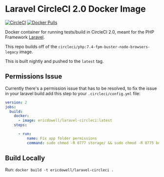 # Laravel CircleCI 2.0 Docker Image
[![CircleCI](https://circleci.com/gh/ericdowell/laravel-circleci.svg?style=svg)](https://circleci.com/gh/ericdowell/laravel-circleci)
[![Docker Pulls](https://img.shields.io/docker/pulls/ericdowell/laravel-circleci.svg?style=flat-square)](https://hub.docker.com/r/ericdowell/laravel-circleci/)


Docker container for running tests/build in CircleCI 2.0, 
meant for the PHP Framework [Laravel](https://laravel.com/).

This repo builds off of the `circleci/php:7.4-fpm-buster-node-browsers-legacy` image.

This is built nightly and pushed to the `latest` tag.

## Permissions Issue
Currently there's a permission issue that has to be resolved,
to fix the issue in your laravel build add this step to your `.circleci/config.yml` file:

```yml
version: 2
jobs:
  build:
    docker:
      - image: ericdowell/laravel-circleci:latest
    steps:

      - run:
          name: Fix app folder permissions
          command: sudo chmod -R 0777 storage/ && sudo chmod -R 0775 bootstrap/cache/ && sudo chmod 0775 public/robots.txt
```

## Build Locally
Run: `docker build -t ericdowell/laravel-circleci .`
